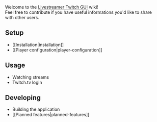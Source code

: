 Welcome to the [Livestreamer Twitch GUI](https://github.com/bastimeyer/livestreamer-twitch-gui) wiki!  
Feel free to contribute if you have useful informations you'd like to share with other users.

## Setup

* [[Installation|installation]]
* [[Player configuration|player-configuration]]

## Usage

* Watching streams
* Twitch.tv login

## Developing

* Building the application
* [[Planned features|planned-features]]